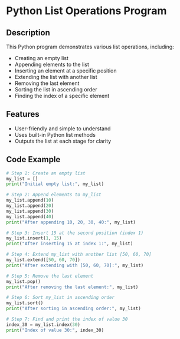 # Python List Operations Program

## Description

This Python program demonstrates various list operations, including:
- Creating an empty list
- Appending elements to the list
- Inserting an element at a specific position
- Extending the list with another list
- Removing the last element
- Sorting the list in ascending order
- Finding the index of a specific element

## Features

- User-friendly and simple to understand
- Uses built-in Python list methods
- Outputs the list at each stage for clarity

## Code Example

```python
# Step 1: Create an empty list
my_list = []
print("Initial empty list:", my_list)

# Step 2: Append elements to my_list
my_list.append(10)
my_list.append(20)
my_list.append(30)
my_list.append(40)
print("After appending 10, 20, 30, 40:", my_list)

# Step 3: Insert 15 at the second position (index 1)
my_list.insert(1, 15)
print("After inserting 15 at index 1:", my_list)

# Step 4: Extend my_list with another list [50, 60, 70]
my_list.extend([50, 60, 70])
print("After extending with [50, 60, 70]:", my_list)

# Step 5: Remove the last element
my_list.pop()
print("After removing the last element:", my_list)

# Step 6: Sort my_list in ascending order
my_list.sort()
print("After sorting in ascending order:", my_list)

# Step 7: Find and print the index of value 30
index_30 = my_list.index(30)
print("Index of value 30:", index_30)
